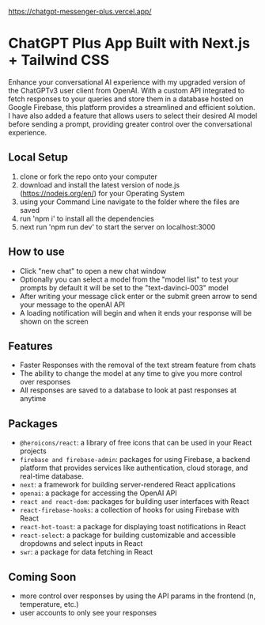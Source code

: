 https://chatgpt-messenger-plus.vercel.app/

# ChatGPT Plus App Built with Next.js + Tailwind CSS

Enhance your conversational AI experience with my upgraded version of the ChatGPTv3 user client from OpenAI. With a custom API integrated to fetch responses to your queries and store them in a database hosted on Google Firebase, this platform provides a streamlined and efficient solution. I have also added a feature that allows users to select their desired AI model before sending a prompt, providing greater control over the conversational experience.

## Local Setup
1. clone or fork the repo onto your computer
2. download and install the latest version of node.js (https://nodejs.org/en/) for your Operating System
3. using your Command Line navigate to the folder where the files are saved
4. run 'npm i' to install all the dependencies
5. next run 'npm run dev' to start the server on localhost:3000

## How to use 
- Click "new chat" to open a new chat window
- Optionally you can select a model from the "model list" to test your prompts by default it will be set to the "text-davinci-003" model
- After writing your message click enter or the submit green arrow to send your message to the openAI API 
- A loading notification will begin and when it ends your response will be shown on the screen 

## Features
- Faster Responses with the removal of the text stream feature from chats
- The ability to change the model at any time to give you more control over responses
- All responses are saved to a database to look at past responses at anytime

## Packages

- `@heroicons/react`: a library of free icons that can be used in your React projects
- `firebase and firebase-admin`: packages for using Firebase, a backend platform that provides services like authentication, cloud storage, and real-time database.
- `next`: a framework for building server-rendered React applications
- `openai`: a package for accessing the OpenAI API
- `react and react-dom`: packages for building user interfaces with React
- `react-firebase-hooks`: a collection of hooks for using Firebase with React
- `react-hot-toast`: a package for displaying toast notifications in React
- `react-select`: a package for building customizable and accessible dropdowns and select inputs in React
- `swr`: a package for data fetching in React

## Coming Soon
- more control over responses by using the API params in the frontend (n, temperature, etc.)
- user accounts to only see your responses
